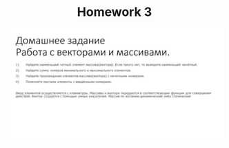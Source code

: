 <h1 align="center" id="title">Homework 3</h1>

<p id="description">
<img src="HW3.jpg" alt="Homework 3 condition">
</p>